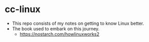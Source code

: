 # cc-linux

- This repo consists of my notes on getting to know Linux better.
- The book used to embark on this journey.
    - https://nostarch.com/howlinuxworks2